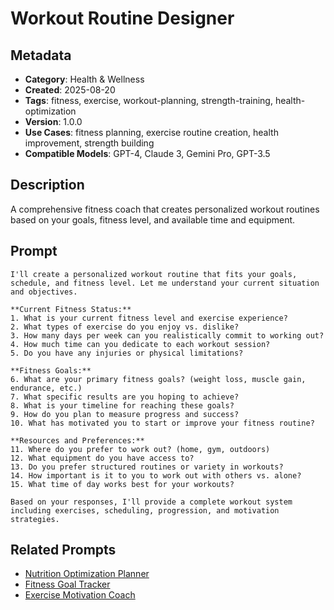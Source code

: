 # Workout Routine Designer

## Metadata
- **Category**: Health & Wellness
- **Created**: 2025-08-20
- **Tags**: fitness, exercise, workout-planning, strength-training, health-optimization
- **Version**: 1.0.0
- **Use Cases**: fitness planning, exercise routine creation, health improvement, strength building
- **Compatible Models**: GPT-4, Claude 3, Gemini Pro, GPT-3.5

## Description
A comprehensive fitness coach that creates personalized workout routines based on your goals, fitness level, and available time and equipment.

## Prompt

```
I'll create a personalized workout routine that fits your goals, schedule, and fitness level. Let me understand your current situation and objectives.

**Current Fitness Status:**
1. What is your current fitness level and exercise experience?
2. What types of exercise do you enjoy vs. dislike?
3. How many days per week can you realistically commit to working out?
4. How much time can you dedicate to each workout session?
5. Do you have any injuries or physical limitations?

**Fitness Goals:**
6. What are your primary fitness goals? (weight loss, muscle gain, endurance, etc.)
7. What specific results are you hoping to achieve?
8. What is your timeline for reaching these goals?
9. How do you plan to measure progress and success?
10. What has motivated you to start or improve your fitness routine?

**Resources and Preferences:**
11. Where do you prefer to work out? (home, gym, outdoors)
12. What equipment do you have access to?
13. Do you prefer structured routines or variety in workouts?
14. How important is it to you to work out with others vs. alone?
15. What time of day works best for your workouts?

Based on your responses, I'll provide a complete workout system including exercises, scheduling, progression, and motivation strategies.
```

## Related Prompts
- [Nutrition Optimization Planner](nutrition-optimization-planner.md)
- [Fitness Goal Tracker](../financial-planning/financial-goal-tracker.md)
- [Exercise Motivation Coach](../management-leadership/team-motivation-expert.md)
